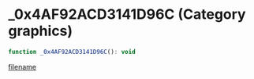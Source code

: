 # _0x4AF92ACD3141D96C (Category graphics)

```js
function _0x4AF92ACD3141D96C(): void
```

[filename](_0x4AF92ACD3141D96C_m.md ':include')